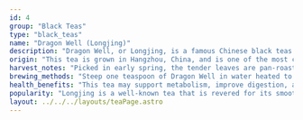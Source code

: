 ```yaml
---
id: 4
group: "Black Teas"
type: "black_teas"
name: "Dragon Well (Longjing)"
description: "Dragon Well, or Longjing, is a famous Chinese black teas known for its flat leaves and nutty, slightly sweet flavor."
origin: "This tea is grown in Hangzhou, China, and is one of the most celebrated black teass worldwide."
harvest_notes: "Picked in early spring, the tender leaves are pan-roasted to preserve their fresh, vegetal taste."
brewing_methods: "Steep one teaspoon of Dragon Well in water heated to 85°C (185°F) for 2-3 minutes for a rich, flavorful cup."
health_benefits: "This tea may support metabolism, improve digestion, and promote healthy skin."
popularity: "Longjing is a well-known tea that is revered for its smooth and nutty flavor, enjoyed by tea lovers worldwide."
layout: ../../../layouts/teaPage.astro
---
```


